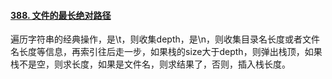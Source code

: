 #### [388. 文件的最长绝对路径](https://leetcode.cn/problems/longest-absolute-file-path/)

遍历字符串的经典操作，是\t，则收集depth，是\n，则收集目录名长度或者文件名长度等信息，再索引往后走一步，如果栈的size大于depth，则弹出栈顶，如果栈不是空，则求长度，如果是文件名，则求结果了，否则，插入栈长度。